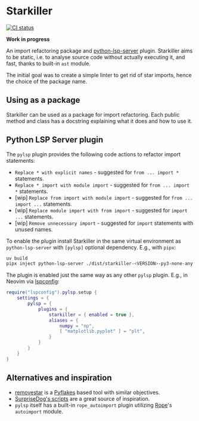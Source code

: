 # Starkiller

[![CI status](https://github.com/kompoth/starkiller/actions/workflows/ci.yaml/badge.svg)](https://github.com/kompoth/starkiller/actions)

**Work in progress**

An import refactoring package and [python-lsp-server](https://github.com/python-lsp/python-lsp-server) plugin.
Starkiller aims to be static, i.e. to analyse source code without actually executing it, and fast, thanks to built-in
`ast` module.

The initial goal was to create a simple linter to get rid of star imports, hence the choice of the package name.

## Using as a package

Starkiller can be used as a package for import refactoring. Each public method and class has a docstring explaining
what it does and how to use it.

## Python LSP Server plugin

The `pylsp` plugin provides the following code actions to refactor import statements:

- `Replace * with explicit names` - suggested for `from ... import *` statements. 
- `Replace * import with module import` - suggested for `from ... import *` statements. 
- [wip] `Replace from import with module import` - suggested for `from ... import ...` statements.
- [wip] `Replace module import with from import` - suggested for `import ...` statements.
- [wip] `Remove unnecessary import` - suggested for `import` statements with unused names. 

To enable the plugin install Starkiller in the same virtual environment as `python-lsp-server` with `[pylsp]` optional
dependency. E.g., with `pipx`: 

```bash
uv build
pipx inject python-lsp-server ./dist/starkiller-<VERSION>-py3-none-any.whl[pylsp]
```

The plugin is enabled just the same way as any other `pylsp` plugin. E.g., in Neovim via
[lspconfig](https://github.com/neovim/nvim-lspconfig):

```lua
require("lspconfig").pylsp.setup {
    settings = {
        pylsp = {
            plugins = {
                starkiller = { enabled = true },
                aliases = {
                    numpy = "np",
                    [ "matplotlib.pyplot" ] = "plt",
                }
            }
        }
    }
}
```

## Alternatives and inspiration

- [removestar](https://www.asmeurer.com/removestar/) is a [Pyflakes](https://github.com/PyCQA/pyflakes) based tool with
similar objectives.
- [SurpriseDog's scripts](https://github.com/SurpriseDog/Star-Wrangler) are a great source of inspiration.
- `pylsp` itself has a built-in `rope_autoimport` plugin utilizing [Rope](https://github.com/python-rope/rope)'s
`autoimport` module.
